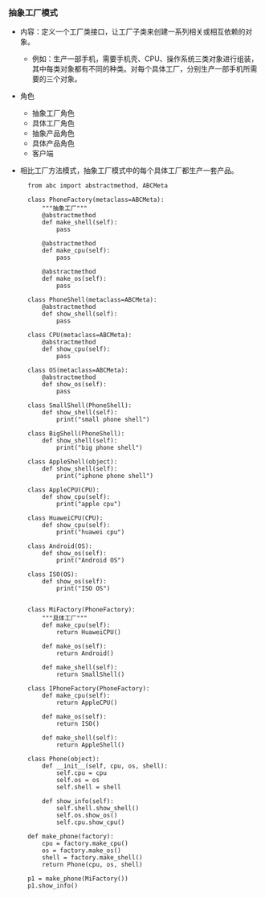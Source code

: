 ### 抽象工厂模式 ###
- 内容：定义一个工厂类接口，让工厂子类来创建一系列相关或相互依赖的对象。
	- 例如：生产一部手机，需要手机壳、CPU、操作系统三类对象进行组装，其中每类对象都有不同的种类。对每个具体工厂，分别生产一部手机所需要的三个对象。
- 角色
	- 抽象工厂角色
	- 具体工厂角色
	- 抽象产品角色
	- 具体产品角色
	- 客户端
- 相比工厂方法模式，抽象工厂模式中的每个具体工厂都生产一套产品。




		from abc import abstractmethod, ABCMeta
		
		class PhoneFactory(metaclass=ABCMeta):
			"""抽象工厂"""
			@abstractmethod
			def make_shell(self):
				pass
		
			@abstractmethod
			def make_cpu(self):
				pass
		
			@abstractmethod
			def make_os(self):
				pass
		
		class PhoneShell(metaclass=ABCMeta):
			@abstractmethod
			def show_shell(self):
				pass
								
		class CPU(metaclass=ABCMeta):
			@abstractmethod
			def show_cpu(self):
				pass
		
		class OS(metaclass=ABCMeta):
			@abstractmethod
			def show_os(self):
				pass
		
		class SmallShell(PhoneShell):
			def show_shell(self):
				print("small phone shell")
				
		class BigShell(PhoneShell):
			def show_shell(self):
				print("big phone shell")
		
		class AppleShell(object):
			def show_shell(self):
				print("iphone phone shell")
									
		class AppleCPU(CPU):
			def show_cpu(self):
				print("apple cpu")
		
		class HuaweiCPU(CPU):
			def show_cpu(self):
				print("huawei cpu")
										
		class Android(OS):
			def show_os(self):
				print("Android OS")			
								
		class ISO(OS):
			def show_os(self):
				print("ISO OS")
				
		
		class MiFactory(PhoneFactory):
			"""具体工厂"""
			def make_cpu(self):
				return HuaweiCPU()
		
			def make_os(self):
				return Android()
		
			def make_shell(self):
				return SmallShell()
								
		class IPhoneFactory(PhoneFactory):
			def make_cpu(self):
				return AppleCPU()
		
			def make_os(self):
				return ISO()
		
			def make_shell(self):
				return AppleShell()
		
		class Phone(object):
			def __init__(self, cpu, os, shell):
				self.cpu = cpu
				self.os = os
				self.shell = shell
		
			def show_info(self):
				self.shell.show_shell()
				self.os.show_os()
				self.cpu.show_cpu()
		
		def make_phone(factory):
			cpu = factory.make_cpu()
			os = factory.make_os()
			shell = factory.make_shell()
			return Phone(cpu, os, shell)
		
		p1 = make_phone(MiFactory())	
		p1.show_info()